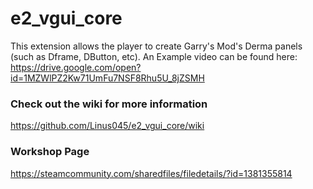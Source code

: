 # e2_vgui_core

This extension allows the player to create Garry's Mod's Derma panels (such as Dframe, DButton, etc).
An Example video can be found here:
  https://drive.google.com/open?id=1MZWlPZ2Kw71UmFu7NSF8Rhu5U_8jZSMH
  
### Check out the wiki for more information
  https://github.com/Linus045/e2_vgui_core/wiki

### Workshop Page 
https://steamcommunity.com/sharedfiles/filedetails/?id=1381355814
